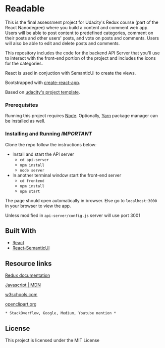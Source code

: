 # Readable

This is the final assessment project for Udacity's Redux course (part of the React Nanodegree) where you build a content and comment web app. Users will be able to post content to predefined categories, comment on their posts and other users' posts, and vote on posts and comments. Users will also be able to edit and delete posts and comments.

This repository includes the code for the backend API Server that you'll use to interact with the front-end portion of the project and includes the icons for the categories.

React is used in conjuction with SemanticUI to create the views.

Bootstrapped with [create-react-app](https://github.com/facebookincubator/create-react-app).

Based on [udacity's project template](https://github.com/udacity/reactnd-project-readable-starter).


### Prerequisites

Running this project requires [Node](https://nodejs.org/en/). Optionally, [Yarn](https://code.facebook.com/posts/1840075619545360) package manager can be installed as well.

### Installing and Running *IMPORTANT*

Clone the repo follow the instructions below:


* Install and start the API server
    - `cd api-server`
    - `npm install`
    - `node server`
* In another terminal window start the front-end server
    - `cd frontend`
    - `npm install`
    - `npm start`


The page should open automatically in browser. Else go to `localhost:3000` in your browser to view the app.

Unless modified in `api-server/config.js` server will use port 3001


## Built With

* [React](https://facebook.github.io/react/)
* [React-SemanticUI](https://github.com/Semantic-Org/Semantic-UI-React)


## Resource links

[Redux documentation](http://redux.js.org/)

[Javascript | MDN](https://developer.mozilla.org/en-US/docs/Web/JavaScript/Reference)

[w3schools.com](https://www.w3schools.com)

[openclipart.org](https://openclipart.org/detail/247319/abstract-user-icon-3)

	* StackOverflow, Google, Medium, Youtube mention *



## License

This project is licensed under the MIT License
